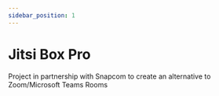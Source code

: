 ```yaml
---
sidebar_position: 1
---
```


# Jitsi Box Pro

Project in partnership with Snapcom to create an alternative to Zoom/Microsoft Teams Rooms

